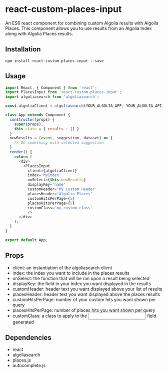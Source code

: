 # react-custom-places-input
An ES6 react component for combining custom Algolia results with Algolia Places. This component allows you to use results from an Algolia Index along with Algolia Places results.

## Installation
```
npm install react-custom-places-input --save
```

## Usage
```javascript
import React, { Component } from 'react';
import PlacesInput from 'react-custom-places-input';
import algoliasearch from 'algoliasearch';

const algoliaClient = algoliasearch(YOUR_ALGOLIA_APP, YOUR_ALGOLIA_API_KEY);

class App extends Component {
  constructor(props) {
    super(props);
    this.state = { results : [] }
  }
  newResults = (event, suggestion, dataset) => {
    // Do something with selected suggestion
  }
  render() {
    return (
      <div>
        <PlacesInput
          client={algoliaClient}
          index='MyIndex'
          onSelect={this.newResults}
          displayKey='name'
          customHeader='My Custom Header'
          placesHeader='Algolia Places'
          customHitsPerPage={5}
          placesHitsPerPage={5}
          customClass='my-custom-class'
          />
      </div>
    );
  }
}

export default App;
```

## Props
* client: an instantiation of the algoliasearch client
* index: the index you want to include in the places results
* onSelect: the function that will be ran upon a result being selected
* displayKey: the field in your index you want displayed in the results
* customHeader: header text you want displayed above your list of results
* placesHeader: header text you want displayed above the places results
* customHitsPerPage: number of your custom hits you want shown per query
* placesHitsPerPage: number of places hits you want shown per query
* customClass: a class to apply to the <input> field generated

## Dependencies
* react
* algoliasearch
* places.js
* autocomplete.js
